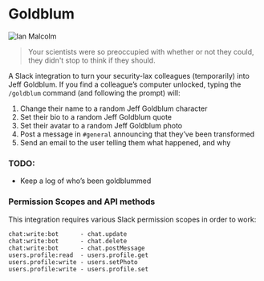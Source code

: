 # Goldblum

![Ian Malcolm](http://goldblum.herokuapp.com/avatars/ianmalcolm/004.jpg)

> Your scientists were so preoccupied with whether or not they could, they didn't stop to think if they should.

A Slack integration to turn your security-lax colleagues (temporarily) into Jeff Goldblum. If you find a colleague’s computer unlocked, typing the `/goldblum` command (and following the prompt) will:

1. Change their name to a random Jeff Goldblum character
2. Set their bio to a random Jeff Goldblum quote
3. Set their avatar to a random Jeff Goldblum photo
4. Post a message in `#general` announcing that they’ve been transformed
5. Send an email to the user telling them what happened, and why

### TODO:

* Keep a log of who’s been goldblummed

### Permission Scopes and API methods

This integration requires various Slack permission scopes in order to work:

```
chat:write:bot      - chat.update
chat:write:bot      - chat.delete
chat:write:bot      - chat.postMessage
users.profile:read  - users.profile.get
users.profile:write - users.setPhoto
users.profile:write - users.profile.set
```

